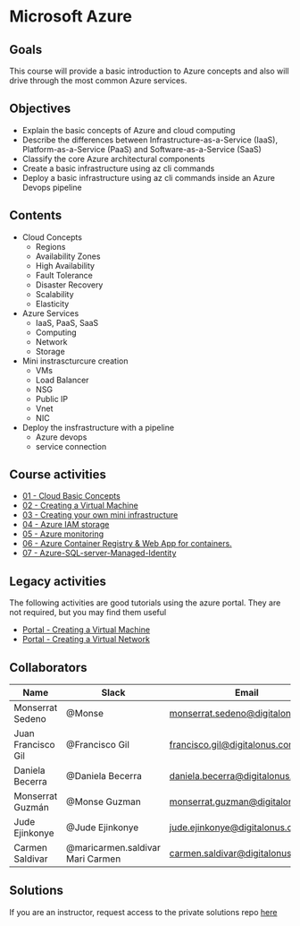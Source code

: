 # Microsoft Azure

## Goals
This course will provide a basic introduction to Azure concepts and also will drive through the most common Azure services.

## Objectives
- Explain the basic concepts of Azure and cloud computing
- Describe the differences between Infrastructure-as-a-Service (IaaS), Platform-as-a-Service (PaaS) and Software-as-a-Service (SaaS)
- Classify the core Azure architectural components
- Create a basic infrastructure using az cli commands
- Deploy a basic infrastructure using az cli commands inside an Azure Devops pipeline


## Contents
- Cloud Concepts
    - Regions 
    - Availability Zones 
    - High Availability 
    - Fault Tolerance 
    - Disaster Recovery 
    - Scalability 
    - Elasticity 
- Azure Services 
    - IaaS, PaaS, SaaS 
    - Computing 
    - Network 
    - Storage 
- Mini instrascturcure creation
    - VMs
    - Load Balancer
    - NSG
    - Public IP
    - Vnet
    - NIC
- Deploy the insfrastructure with a pipeline
    - Azure devops
    - service connection

## Course activities
- [01 - Cloud Basic Concepts](./01-cloud-basic-concepts.md)
- [02 - Creating a Virtual Machine](./02-vm-with-cli.md)
- [03 - Creating your own mini infrastructure](./03-vm-lb-cli.md)
- [04 - Azure IAM storage](./04-azure-iam-storage.md)
- [05 - Azure monitoring](./05-azure-monitoring.md)
- [06 - Azure Container Registry & Web App for containers.](./06-azure-container-registry.md)
- [07 - Azure-SQL-server-Managed-Identity](./07-azure-web-app-azure-SQL-server.md)

## Legacy activities
The following activities are good tutorials using the azure portal. They are not required, but you may find them useful
- [Portal - Creating a Virtual Machine](./legacy-creating-vm.md)
- [Portal - Creating a Virtual Network](./legacy-network-creation.md)


## Collaborators
Name     |   Slack  | Email |
---------|----------|----------|
Monserrat Sedeno    | @Monse | monserrat.sedeno@digitalonus.com |
Juan Francisco Gil | @Francisco Gil | francisco.gil@digitalonus.com |
Daniela Becerra| @Daniela Becerra| daniela.becerra@digitalonus.com|
Monserrat Guzmán | @Monse Guzman | monserrat.guzman@digitalonus.com |
Jude Ejinkonye | @Jude Ejinkonye | jude.ejinkonye@digitalonus.com |
Carmen Saldivar | @maricarmen.saldivar Mari Carmen | carmen.saldivar@digitalonus.com |


## Solutions
If you are an instructor, request access to the private solutions repo [here](https://gitlab.com/danib1/douniversity-solutions)

